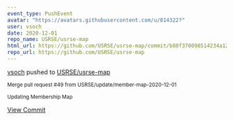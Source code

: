 ```yaml
---
event_type: PushEvent
avatar: "https://avatars.githubusercontent.com/u/814322?"
user: vsoch
date: 2020-12-01
repo_name: USRSE/usrse-map
html_url: https://github.com/USRSE/usrse-map/commit/b80f370098514234a12c8dfebfe8fa8297cb7ad5
repo_url: https://github.com/USRSE/usrse-map
---
```


<a href='https://github.com/vsoch' target='_blank'>vsoch</a> pushed to <a href='https://github.com/USRSE/usrse-map' target='_blank'>USRSE/usrse-map</a>

<small>Merge pull request #49 from USRSE/update/member-map-2020-12-01

Updating Membership Map</small>

<a href='https://github.com/USRSE/usrse-map/commit/b80f370098514234a12c8dfebfe8fa8297cb7ad5' target='_blank'>View Commit</a>